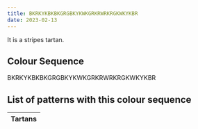 ```yaml
---
title: BKRKYKBKBKGRGBKYKWKGRKRWRKRGKWKYKBR
date: 2023-02-13
---
```

<no value>

It is a <no value> stripes tartan.


## Colour Sequence
BKRKYKBKBKGRGBKYKWKGRKRWRKRGKWKYKBR

## List of patterns with this colour sequence

| Tartans |
|---------------|

